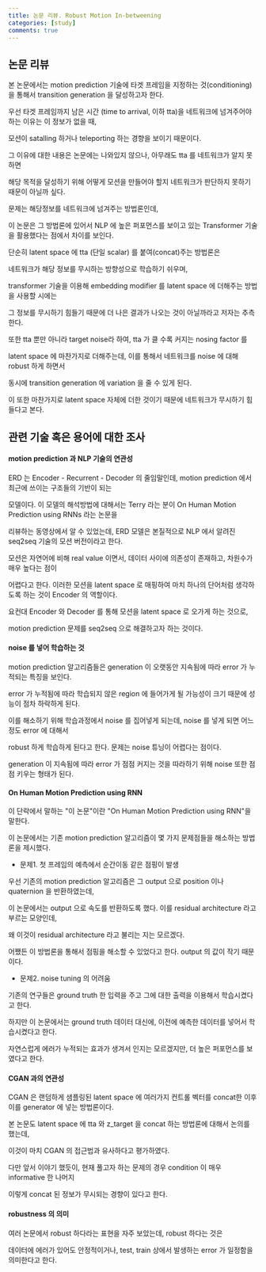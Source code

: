 ```yaml
---
title: 논문 리뷰. Robust Motion In-betweening
categories: [study]
comments: true
---
```


## 논문 리뷰

본 논문에서는 motion prediction 기술에 타겟 프레임을 지정하는 것(conditioning)을 통해서 transition generation 을 달성하고자 한다.

우선 타겟 프레임까지 남은 시간 (time to arrival, 이하 tta)을 네트워크에 넘겨주어야 하는 이유는 이 정보가 없을 때,

모션이 satalling 하거나 teleporting 하는 경향을 보이기 때문이다.

그 이유에 대한 내용은 논문에는 나와있지 않으나, 아무래도 tta 를 네트워크가 알지 못하면

해당 목적을 달성하기 위해 어떻게 모션을 만들어야 할지 네트워크가 판단하지 못하기 때문이 아닐까 싶다.

문제는 해당정보를 네트워크에 넘겨주는 방법론인데,

이 논문은 그 방법론에 있어서 NLP 에 높은 퍼포먼스를 보이고 있는 Transformer 기술을 활용했다는 점에서 차이를 보인다.

단순히 latent space 에 tta (단일 scalar) 를 붙여(concat)주는 방법론은

네트워크가 해당 정보를 무시하는 방향성으로 학습하기 쉬우며,

transformer 기술을 이용해 embedding modifier 를 latent space 에 더해주는 방법을 사용할 시에는

그 정보를 무시하기 힘들기 때문에 더 나은 결과가 나오는 것이 아닐까라고 저자는 추측한다.

또한 tta 뿐만 아니라 target noise라 하여, tta 가 클 수록 커지는 nosing factor 를

latent space 에 마찬가지로 더해주는데, 이를 통해서 네트워크를 noise 에 대해 robust 하게 하면서

동시에 transition generation 에 variation 을 줄 수 있게 된다.

이 또한 마찬가지로 latent space 자체에 더한 것이기 때문에 네트워크가 무시하기 힘들다고 본다.

## 관련 기술 혹은 용어에 대한 조사

#### motion prediction 과 NLP 기술의 연관성

ERD 는 Encoder - Recurrent - Decoder 의 줄임말인데, motion prediction 에서 최근에 쓰이는 구조들의 기반이 되는

모델이다. 이 모델의 해석방법에 대해서는 Terry 라는 분이 On Human Motion Prediction using RNNs 라는 논문을

리뷰하는 동영상에서 알 수 있었는데, ERD 모델은 본질적으로 NLP 에서 알려진 seq2seq 기술의 모션 버전이라고 한다.

모션은 자연어에 비해 real value 이면서, 데이터 사이에 의존성이 존재하고, 차원수가 매우 높다는 점이

어렵다고 한다. 이러한 모션을 latent space 로 매핑하여 마치 하나의 단어처럼 생각하도록 하는 것이 Encoder 의 역할이다.

요컨대 Encoder 와 Decoder 를 통해 모션을 latent space 로 오가게 하는 것으로,

motion prediction 문제를 seq2seq 으로 해결하고자 하는 것이다.

#### noise 를 넣어 학습하는 것

motion prediction 알고리즘들은 generation 이 오랫동안 지속됨에 따라 error 가 누적되는 특징을 보인다.

error 가 누적됨에 따라 학습되지 않은 region 에 들어가게 될 가능성이 크기 때문에 성능이 점차 하락하게 된다.

이를 해소하기 위해 학습과정에서 noise 를 집어넣게 되는데, noise 를 넣게 되면 어느 정도 error 에 대해서

robust 하게 학습하게 된다고 한다. 문제는 noise 튜닝이 어렵다는 점이다.

generation 이 지속됨에 따라 error 가 점점 커지는 것을 따라하기 위해 noise 또한 점점 키우는 형태가 된다.

#### On Human Motion Prediction using RNN

이 단락에서 말하는 "이 논문"이란 "On Human Motion Prediction using RNN"을 말한다.

이 논문에서는 기존 motion prediction 알고리즘이 몇 가지 문제점들을 해소하는 방법론을 제시했다.

- 문제1. 첫 프레임의 예측에서 순간이동 같은 점핑이 발생

우선 기존의 motion prediction 알고리즘은 그 output 으로 position 이나 quaternion 을 반환하였는데,

이 논문에서는 output 으로 속도를 반환하도록 했다. 이를 residual architecture 라고 부르는 모양인데,

왜 이것이 residual architecture 라고 불리는 지는 모르겠다.

어쨌든 이 방법론을 통해서 점핑을 해소할 수 있었다고 한다. output 의 값이 작기 때문이다.

- 문제2. noise tuning 의 어려움

기존의 연구들은 ground truth 한 입력을 주고 그에 대한 출력을 이용해서 학습시켰다고 한다.

하지만 이 논문에서는 ground truth 데이터 대신에, 이전에 예측한 데이터를 넣어서 학습시켰다고 한다.

자연스럽게 에러가 누적되는 효과가 생겨서 인지는 모르겠지만, 더 높은 퍼포먼스를 보였다고 한다.

#### CGAN 과의 연관성

CGAN 은 랜덤하게 샘플링된 latent space 에 여러가지 컨트롤 벡터를 concat한 이후 이를 generator 에 넣는 방법론이다.

본 논문도 latent space 에 tta 와 z_target 을 concat 하는 방법론에 대해서 논의를 했는데,

이것이 마치 CGAN 의 접근법과 유사하다고 평가하였다.

다만 앞서 이야기 했듯이, 현재 풀고자 하는 문제의 경우 condition 이 매우 informative 한 나머지

이렇게 concat 된 정보가 무시되는 경향이 있다고 한다.

#### robustness 의 의미

여러 논문에서 robust 하다라는 표현을 자주 보았는데, robust 하다는 것은

데이터에 에러가 있어도 안정적이거나, test, train 상에서 발생하는 error 가 일정함을 의미한다고 한다.
